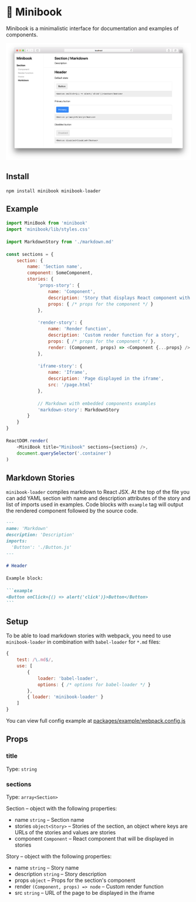 # :orange_book: Minibook

Minibook is a minimalistic interface for documentation and examples of components.

![screenshot](screenshot.png)

## Install

```
npm install minibook minibook-loader
```

## Example

```js
import MiniBook from 'minibook'
import 'minibook/lib/styles.css'

import MarkdownStory from './markdown.md'

const sections = {
    section: {
        name: 'Section name',
        component: SomeComponent,
        stories: {
            'props-story': {
                name: 'Component',
                description: 'Story that displays React component with some props',
                props: { /* props for the component */ }
            },

            'render-story': {
                name: 'Render function',
                description: 'Custom render function for a story',
                props: { /* props for the component */ },
                render: (Component, props) => <Component {...props} />
            },

            'iframe-story': {
                name: 'Iframe',
                description: 'Page displayed in the iframe',
                src: '/page.html'
            },

            // Markdown with embedded components examples
            'markdown-story': MarkdownStory
        }
    }
}

ReactDOM.render(
    <MiniBook title="Minibook" sections={sections} />,
    document.querySelector('.container')
)
```

## Markdown Stories

`minibook-loader` compiles markdown to React JSX.
At the top of the file you can add YAML section with name and description attributes
of the story and list of imports used in examples.
Code blocks with `example` tag will output the rendered component followed by the source code.

````md
---
name: 'Markdown'
description: 'Description'
imports:
  'Button': './Button.js'
---

# Header

Example block:

```example
<Button onClick={() => alert('click')}>Button</Button>
```
````

## Setup

To be able to load markdown stories with webpack, you need to use `minibook-loader`
in combination with `babel-loader` for `*.md` files:

```js
{
    test: /\.md$/,
    use: [
        {
            loader: 'babel-loader',
            options: { /* options for babel-loader */ }
        },
        { loader: 'minibook-loader' }
    ]
}
```

You can view full config example at
[packages/example/webpack.config.js](https://github.com/sunflowerdeath/minibook/blob/master/packages/example/webpack.config.js)

## Props

### title
Type: `string`

### sections
Type: `array<Section>`

Section – object with the following properties:

- name `string` – Section name
- stories `object<Story>` – Stories of the section, an object where keys are
URLs of the stories and values are stories
- component `Component` – React component that will be displayed in stories

Story – object with the following properties:

- name `string` – Story name
- description `string` – Story description
- props `object` – Props for the section's component
- render `(Component, props) => node` – Custom render function
- src `string` – URL of the page to be displayed in the iframe
